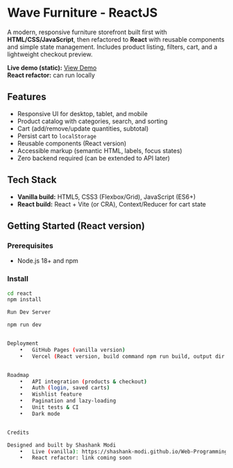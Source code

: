 # Wave Furniture - ReactJS

A modern, responsive furniture storefront built first with **HTML/CSS/JavaScript**, then refactored to **React** with reusable components and simple state management. Includes product listing, filters, cart, and a lightweight checkout preview.

**Live demo (static):** [View Demo](https://shashank-modi.github.io/Web-Programming-Mini-Project/)  
**React refactor:** can run locally


## Features
- Responsive UI for desktop, tablet, and mobile  
- Product catalog with categories, search, and sorting  
- Cart (add/remove/update quantities, subtotal)  
- Persist cart to `localStorage`  
- Reusable components (React version)  
- Accessible markup (semantic HTML, labels, focus states)  
- Zero backend required (can be extended to API later)  


## Tech Stack
- **Vanilla build:** HTML5, CSS3 (Flexbox/Grid), JavaScript (ES6+)  
- **React build:** React + Vite (or CRA), Context/Reducer for cart state  


## Getting Started (React version)

### Prerequisites
- Node.js 18+ and npm

### Install
```bash
cd react
npm install

Run Dev Server

npm run dev


Deployment
	•	GitHub Pages (vanilla version)
	•	Vercel (React version, build command npm run build, output dir dist)


Roadmap
	•	API integration (products & checkout)
	•	Auth (login, saved carts)
	•	Wishlist feature
	•	Pagination and lazy-loading
	•	Unit tests & CI
	•	Dark mode


Credits

Designed and built by Shashank Modi
	•	Live (vanilla): https://shashank-modi.github.io/Web-Programming-Mini-Project/
	•	React refactor: link coming soon
